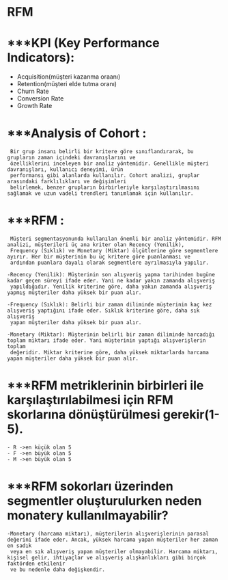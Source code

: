 # RFM

# ***KPI (Key Performance Indicators):
   - Acquisition(müşteri kazanma oraanı)
   - Retention(müşteri elde tutma oranı)
   - Churn Rate
   - Conversion Rate
   - Growth Rate

# ***Analysis of Cohort :
     Bir grup insanı belirli bir kritere göre sınıflandırarak, bu grupların zaman içindeki davranışlarını ve
     özelliklerini inceleyen bir analiz yöntemidir. Genellikle müşteri davranışları, kullanıcı deneyimi, ürün
     performansı gibi alanlarda kullanılır. Cohort analizi, gruplar arasındaki farklılıkları ve değişimleri
     belirlemek, benzer grupların birbirleriyle karşılaştırılmasını sağlamak ve uzun vadeli trendleri tanımlamak için kullanılır.

# ***RFM :
     Müşteri segmentasyonunda kullanılan önemli bir analiz yöntemidir. RFM analizi, müşterileri üç ana kriter olan Recency (Yenilik),
     Frequency (Sıklık) ve Monetary (Miktar) ölçütlerine göre segmentlere ayırır. Her bir müşterinin bu üç kritere göre puanlanması ve
     ardından puanlara dayalı olarak segmentlere ayrılmasıyla yapılır.

    -Recency (Yenilik): Müşterinin son alışveriş yapma tarihinden bugüne kadar geçen süreyi ifade eder. Yani ne kadar yakın zamanda alışveriş
     yapıldığıdır. Yenilik kriterine göre, daha yakın zamanda alışveriş yapmış müşteriler daha yüksek bir puan alır.

    -Frequency (Sıklık): Belirli bir zaman diliminde müşterinin kaç kez alışveriş yaptığını ifade eder. Sıklık kriterine göre, daha sık alışveriş
     yapan müşteriler daha yüksek bir puan alır.

    -Monetary (Miktar): Müşterinin belirli bir zaman diliminde harcadığı toplam miktarı ifade eder. Yani müşterinin yaptığı alışverişlerin toplam
     değeridir. Miktar kriterine göre, daha yüksek miktarlarda harcama yapan müşteriler daha yüksek bir puan alır.

# ***RFM metriklerinin birbirleri ile karşılaştırılabilmesi için RFM skorlarına dönüştürülmesi gerekir(1-5).
     
    - R ->en küçük olan 5 
    - F ->en büyük olan 5
    - M ->en büyük olan 5

# ***RFM sokorları üzerinden segmentler oluşturulurken neden monatery kullanılmayabilir?
    -Monetary (harcama miktarı), müşterilerin alışverişlerinin parasal değerini ifade eder. Ancak, yüksek harcama yapan müşteriler her zaman en sadık
     veya en sık alışveriş yapan müşteriler olmayabilir. Harcama miktarı, kişisel gelir, ihtiyaçlar ve alışveriş alışkanlıkları gibi birçok faktörden etkilenir
     ve bu nedenle daha değişkendir.



































